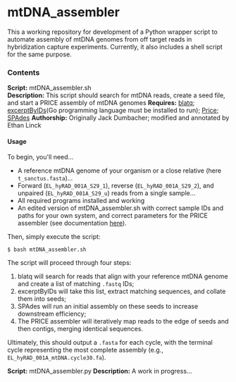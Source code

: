 # mtDNA_assembler

This a working repository for development of a Python wrapper script to automate assembly of mtDNA genomes from off target reads in hybridization capture experiments. Currently, it also includes a shell script for the same purpose.

### Contents

**Script:** mtDNA_assembler.sh  
**Description:**  This script should search for mtDNA reads, create a seed file, and start a PRICE assembly of mtDNA genomes
**Requires:** [blatq](https://github.com/calacademy-research/BLATq); [excerptByIDs](https://github.com/calacademy-research/excerptByIDs)(Go programming language must be installed to run); [Price](http://derisilab.ucsf.edu/software/price/); [SPAdes](http://bioinf.spbau.ru/spades)
**Authorship:** Originally Jack Dumbacher; modified and annotated by Ethan Linck  

#### Usage
To begin, you'll need...  
* A reference mtDNA genome of your organism or a close relative (here `t_sanctus.fasta`)...
* Forward (`EL_hyRAD_001A_S29_1`), reverse (`EL_hyRAD_001A_S29_2`), and unpaired (`EL_hyRAD_001A_S29_u`) reads from a single sample...
* All required programs installed and working
* An edited version of mtDNA_assembler.sh with correct sample IDs and paths for your own system, and correct parameters for the PRICE assembler (see documentation [here](http://derisilab.ucsf.edu/software/price/)). 
  
Then, simply execute the script:  
   
```{sh}
$ bash mtDNA_assembler.sh
```
  
The script will proceed through four steps:
  
1. blatq will search for reads that align with your reference mtDNA genome and create a list of matching `.fastq` IDs;
2. excerptByIDs will take this list, extract matching sequences, and collate them into seeds;
3. SPAdes will run an initial assembly on these seeds to increase downstream efficiency;
4. The PRICE assembler will iteratively map reads to the edge of seeds and then contigs, merging identical sequences.
  
Ultimately, this should output a `.fasta` for each cycle, with the terminal cycle representing the most complete assembly (e.g., `EL_hyRAD_001A_mtDNA.cycle30.fa`).  
  
**Script:** mtDNA_assembler.py 
**Description:** A work in progress...